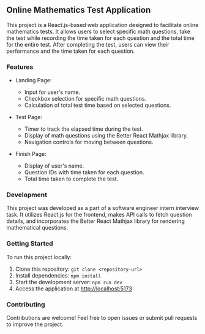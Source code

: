 ## Online Mathematics Test Application

This project is a React.js-based web application designed to facilitate online mathematics tests. It allows users to select specific math questions, take the test while recording the time taken for each question and the total time for the entire test. After completing the test, users can view their performance and the time taken for each question.

### Features

- Landing Page:
  - Input for user's name.
  - Checkbox selection for specific math questions.
  - Calculation of total test time based on selected questions.

- Test Page:
  - Timer to track the elapsed time during the test.
  - Display of math questions using the Better React Mathjax library.
  - Navigation controls for moving between questions.

- Finish Page:
  - Display of user's name.
  - Question IDs with time taken for each question.
  - Total time taken to complete the test.

### Development

This project was developed as a part of a software engineer intern interview task. It utilizes React.js for the frontend, makes API calls to fetch question details, and incorporates the Better React Mathjax library for rendering mathematical questions.

### Getting Started

To run this project locally:

1. Clone this repository: `git clone <repository-url>`
2. Install dependencies: `npm install`
3. Start the development server: `npm run dev`
4. Access the application at [http://localhost:5173](http://localhost:5173)

### Contributing

Contributions are welcome! Feel free to open issues or submit pull requests to improve the project.

